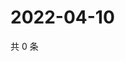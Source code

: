 # 2022-04-10

共 0 条

<!-- BEGIN WEIBO -->
<!-- 最后更新时间 Sun Apr 10 2022 00:20:10 GMT+0800 (China Standard Time) -->

<!-- END WEIBO -->
